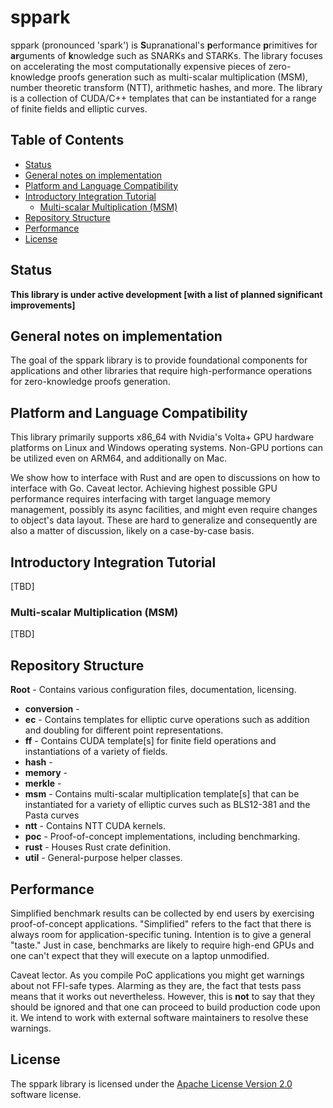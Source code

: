 # sppark

sppark (pronounced 'spark') is **S**upranational's **p**erformance **p**rimitives for **ar**guments of **k**nowledge such as SNARKs and STARKs. The library focuses on accelerating the most computationally expensive pieces of zero-knowledge proofs generation such as multi-scalar multiplication (MSM), number theoretic transform (NTT), arithmetic hashes, and more. The library is a collection of CUDA/C++ templates that can be instantiated for a range of finite fields and elliptic curves.

## Table of Contents

  * [Status](#status)
  * [General notes on implementation](#general-notes-on-implementation)
  * [Platform and Language Compatibility](#platform-and-language-compatibility)
  * [Introductory Integration Tutorial](#introductory-integration-tutorial)
    + [Multi-scalar Multiplication (MSM)](#multi-scalar-multiplication-(MSM))
  * [Repository Structure](#repository-structure)
  * [Performance](#performance)
  * [License](#license)

## Status

**This library is under active development [with a list of planned significant improvements]**

## General notes on implementation

The goal of the sppark library is to provide foundational components for applications and other libraries that require high-performance operations for zero-knowledge proofs generation.

## Platform and Language Compatibility

This library primarily supports x86_64 with Nvidia's Volta+ GPU hardware platforms on Linux and Windows operating systems. Non-GPU portions can be utilized even on ARM64, and additionally on Mac.

We show how to interface with Rust and are open to discussions on how to interface with Go. Caveat lector. Achieving highest possible GPU performance requires interfacing with target language memory management, possibly its async facilities, and might even require changes to object's data layout. These are hard to generalize and consequently are also a matter of discussion, likely on a case-by-case basis.

## Introductory Integration Tutorial

[TBD]

### Multi-scalar Multiplication (MSM)

[TBD]

## Repository Structure

**Root** - Contains various configuration files, documentation, licensing.
* **conversion** -
* **ec** - Contains templates for elliptic curve operations such as addition and doubling for different point representations.
* **ff** - Contains CUDA template[s] for finite field operations and instantiations of a variety of fields.
* **hash** -
* **memory** -
* **merkle** -
* **msm** - Contains multi-scalar multiplication template[s] that can be instantiated for a variety of elliptic curves such as BLS12-381 and the Pasta curves
* **ntt** - Contains NTT CUDA kernels.
* **poc** - Proof-of-concept implementations, including benchmarking.
* **rust** - Houses Rust crate definition.
* **util** - General-purpose helper classes.

## Performance

Simplified benchmark results can be collected by end users by exercising proof-of-concept applications. "Simplified" refers to the fact that there is always room for application-specific tuning. Intention is to give a general "taste." Just in case, benchmarks are likely to require high-end GPUs and one can't expect that they will execute on a laptop unmodified.

Caveat lector. As you compile PoC applications you might get warnings about not FFI-safe types. Alarming as they are, the fact that tests pass means that it works out nevertheless. However, this is **not** to say that they should be ignored and that one can proceed to build production code upon it. We intend to work with external software maintainers to resolve these warnings.

## License

The sppark library is licensed under the [Apache License Version 2.0](LICENSE) software license.
